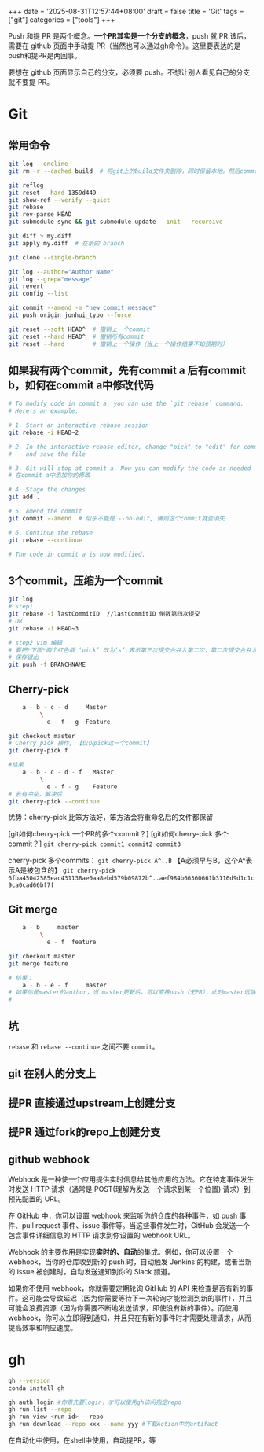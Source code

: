 +++
date = '2025-08-31T12:57:44+08:00'
draft = false
title = 'Git'
tags = ["git"]
categories = ["tools"]
+++


Push 和提 PR 是两个概念。**一个PR其实是一个分支的概念**，push 就 PR 该后，需要在 github 页面中手动提 PR（当然也可以通过gh命令）。这里要表达的是push和提PR是两回事。

要想在 github 页面显示自己的分支，必须要 push。不想让别人看见自己的分支就不要提 PR。


# Git
## 常用命令

~~~sh
git log --oneline
git rm -r --cached build  # 将git上的build文件夹删除，同时保留本地。然后commit push后，远端的build也就被删除了。这里有个cache的概念。 

git reflog
git reset --hard 1359d449
git show-ref --verify --quiet
git rebase
git rev-parse HEAD
git submodule sync && git submodule update --init --recursive

git diff > my.diff
git apply my.diff  # 在新的 branch

git clone --single-branch

git log --author="Author Name"
git log --grep="message"
git revert
git config --list

git commit --amend -m "new commit message"
git push origin junhui_typo --force

git reset --soft HEAD^  # 撤销上一个commit
git reset --hard HEAD^  # 撤销所有commit
git reset --hard        # 撤销上一个操作（当上一个操作结果不如预期时）
~~~

## 如果我有两个commit，先有commit a 后有commit b，如何在commit a中修改代码

~~~sh
# To modify code in commit a, you can use the `git rebase` command.
# Here's an example:

# 1. Start an interactive rebase session
git rebase -i HEAD~2

# 2. In the interactive rebase editor, change "pick" to "edit" for commit a
#    and save the file

# 3. Git will stop at commit a. Now you can modify the code as needed
# 在commit a中添加你的修改

# 4. Stage the changes
git add .

# 5. Amend the commit
git commit --amend  # 似乎不能是 --no-edit, 佛则这个commit就会消失

# 6. Continue the rebase
git rebase --continue

# The code in commit a is now modified.
~~~


## 3个commit，压缩为一个commit

~~~bash
git log
# step1
git rebase -i lastCommitID  //lastCommitID 倒数第四次提交
# OR
git rebase -i HEAD~3

# step2 vim 编辑
# 要把*下面*两个红色框 ‘pick’ 改为‘s’,表示第三次提交合并入第二次，第二次提交合并入第一次。
# 保存退出
git push -f BRANCHNAME
~~~

## Cherry-pick
~~~sh
    a - b - c - d     Master
         \
           e - f - g  Feature

git checkout master
# Cherry pick 操作, 【仅仅pick这一个commit】
git cherry-pick f

#结果
    a - b - c - d - f   Master
         \
           e - f - g    Feature
# 若有冲突，解决后
git cherry-pick --continue
~~~

优势：cherry-pick 比笨方法好，笨方法会将重命名后的文件都保留

[git如何cherry-pick 一个PR的多个commit？]
[git如何cherry-pick 多个commit？]
`git cherry-pick commit1 commit2 commit3`


cherry-pick 多个commits：
`git cherry-pick A^..B` 【A必须早与B，这个A^表示A是被包含的】
`git cherry-pick 6fba45042585eac431138ae0aa8ebd579b09872b^..aef984b66360661b3116d9d1c1c9ca0cad66bf7f`

## Git merge

~~~sh
    a - b     master
         \
           e - f  feature

git checkout master
git merge feature

# 结果：
    a - b - e - f     master
# 如果你是master的author，当 master更新后，可以直接push（无PR），此时master远端也就更新了（有了新的feature）
#
~~~

## 坑

`rebase` 和 `rebase --continue` 之间不要 `commit`。


## git 在别人的分支上
## 提PR 直接通过upstream上创建分支
## 提PR 通过fork的repo上创建分支
## github webhook

Webhook 是一种使一个应用提供实时信息给其他应用的方法。它在特定事件发生时发送 HTTP 请求（通常是 POST(理解为发送一个请求到某一个位置) 请求）到预先配置的 URL。

在 GitHub 中，你可以设置 webhook 来监听你的仓库的各种事件，如 push 事件、pull request 事件、issue 事件等。当这些事件发生时，GitHub 会发送一个包含事件详细信息的 HTTP 请求到你设置的 webhook URL。

Webhook 的主要作用是实现**实时的、自动**的集成。例如，你可以设置一个 webhook，当你的仓库收到新的 push 时，自动触发 Jenkins 的构建，或者当新的 issue 被创建时，自动发送通知到你的 Slack 频道。

如果你不使用 webhook，你就需要定期轮询 GitHub 的 API 来检查是否有新的事件。这可能会导致延迟（因为你需要等待下一次轮询才能检测到新的事件），并且可能会浪费资源（因为你需要不断地发送请求，即使没有新的事件）。而使用 webhook，你可以立即得到通知，并且只在有新的事件时才需要处理请求，从而提高效率和响应速度。

# gh

~~~sh
gh --version
conda install gh

gh auth login #你首先要login，才可以使用gh访问指定repo
gh run list --repo
gh run view <run-id> --repo 
gh run download --repo xxx --name yyy #下载Action中的artifact
~~~

在自动化中使用，在shell中使用，自动提PR，等
